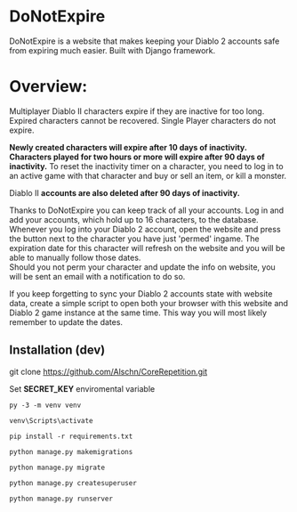 # DoNotExpire

DoNotExpire is a website that makes keeping your Diablo 2 accounts safe from expiring much easier. Built with Django framework.

# Overview:

Multiplayer Diablo II characters expire if they are inactive for too long. Expired characters cannot be recovered. Single Player characters do not expire.

**Newly created characters will expire after 10 days of inactivity. Characters played for two hours or more will expire after 90 days of inactivity.** To reset the inactivity timer on a character, you need to log in to an active game with that character and buy or sell an item, or kill a monster.

Diablo II **accounts are also deleted after 90 days of inactivity.**

Thanks to DoNotExpire you can keep track of all your accounts. Log in and add your accounts, which hold up to 16 characters, to the database.  
Whenever you log into your Diablo 2 account, open the website and press the button next to the character you have just 'permed' ingame. The expiration date for this character will refresh on the website and you will be able to manually follow those dates.  
Should you not perm your character and update the info on website, you will be sent an email with a notification to do so.

If you keep forgetting to sync your Diablo 2 accounts state with website data, create a simple script to open both your browser with this website and Diablo 2 game instance at the same time. This way you will most likely remember to update the dates.

## Installation (dev)

git clone https://github.com/Alschn/CoreRepetition.git

Set **SECRET_KEY** enviromental variable

    py -3 -m venv venv

    venv\Scripts\activate

    pip install -r requirements.txt

    python manage.py makemigrations

    python manage.py migrate

    python manage.py createsuperuser

    python manage.py runserver
